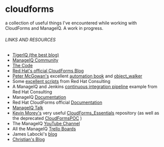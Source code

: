 # cloudforms

a collection of useful things I've encountered while working with CloudForms and ManageIQ. A work in progress.


###### LINKS AND RESOURCES

- [TigerIQ (the best blog)](http://tigeriq.co/)
- [ManageIQ Community](http://manageiq.org/)
- [The Code](https://github.com/ManageIQ/manageiq)
- [Red Hat's official CloudForms Blog](http://cloudformsblog.redhat.com/)
- [Peter McGowan's](https://github.com/pemcg) excellent [automation book](https://www.gitbook.com/book/pemcg/introduction-to-cloudforms-automation/details) and [object_walker](https://github.com/pemcg/object_walker)
- Some [excellent scripts](https://github.com/rhtconsulting/cfme-rhconsulting-scripts) from Red Hat Consulting
- A ManageIQ and Jenkins [continuous integration pipeline](https://github.com/rhtconsulting/miq-ci) example from Red Hat Consulting
- ManageIQ [Documentation](http://manageiq.org/documentation/)
- Red Hat CloudForms official [Documentation](https://access.redhat.com/documentation/en/red-hat-cloudforms/)
- [<span title="ManageIQ discussion forums - talk to developers and other users here"> ManageIQ Talk</span>](http://talk.manageiq.org/)
- [Kevin Morey's](https://github.com/ramrexx) very useful [CloudForms_Essentials](https://github.com/ramrexx/CloudForms_Essentials) repository (as well as the deprecated [CloudFormsPOC](https://github.com/ramrexx/CloudFormsPOC) )
- The ManageIQ [YouTube Channel](https://www.youtube.com/user/ManageIQVideo)
- All the ManageIQ [Trello Boards](https://trello.com/manageiq)
- James Labocki's [blog](https://allthingsopen.com/)
- [<span title="A blog about Cloud, IT, travel and being forever Jung">Christian's Blog</span>](http://www.jung-christian.de/)
